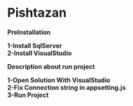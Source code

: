 # Pishtazan

<b>PreInstallation<b> <br />

1-Install SqlServer <br />
2-Install VisualStudio <br />


  <b>Description about run project</b>

1-Open Solution With VisualStudio <br />
2-Fix Connection string in appsetting.js <br />
3-Run Project <br />
